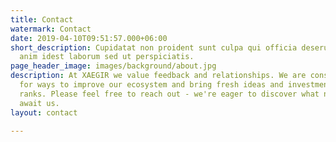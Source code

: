 ```yaml
---
title: Contact
watermark: Contact
date: 2019-04-10T09:51:57.000+06:00
short_description: Cupidatat non proident sunt culpa qui officia deserunt mollit <br>
  anim idest laborum sed ut perspiciatis.
page_header_image: images/background/about.jpg
description: At XAEGIR we value feedback and relationships. We are constantly looking
  for ways to improve our ecosystem and bring fresh ideas and investments into our
  ranks. Please feel free to reach out - we're eager to discover what new opportunities
  await us.
layout: contact

---
```

